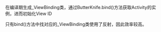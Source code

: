 在编译期生成_ViewBinding类，通过ButterKnife.bind()方法获取Activity的实例，进而初始化View ID

只有bind()方法中找对应的_ViewBinding类使用了反射，因此效率较高。